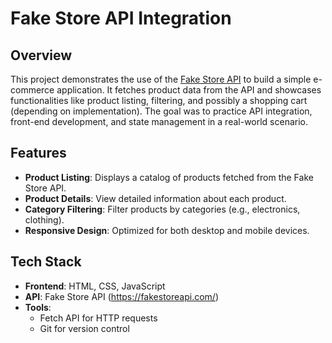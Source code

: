# Fake Store API Integration

## Overview
This project demonstrates the use of the [Fake Store API](https://fakestoreapi.com/) to build a simple e-commerce application. It fetches product data from the API and showcases functionalities like product listing, filtering, and possibly a shopping cart (depending on implementation). The goal was to practice API integration, front-end development, and state management in a real-world scenario.

## Features
- **Product Listing**: Displays a catalog of products fetched from the Fake Store API.
- **Product Details**: View detailed information about each product.
- **Category Filtering**: Filter products by categories (e.g., electronics, clothing).
- **Responsive Design**: Optimized for both desktop and mobile devices.

## Tech Stack
- **Frontend**: HTML, CSS, JavaScript
- **API**: Fake Store API (https://fakestoreapi.com/)
- **Tools**: 
  - Fetch API for HTTP requests
  - Git for version control
